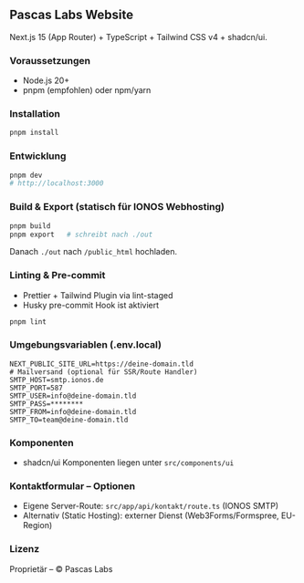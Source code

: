 ## Pascas Labs Website

Next.js 15 (App Router) + TypeScript + Tailwind CSS v4 + shadcn/ui.

### Voraussetzungen

- Node.js 20+
- pnpm (empfohlen) oder npm/yarn

### Installation

```bash
pnpm install
```

### Entwicklung

```bash
pnpm dev
# http://localhost:3000
```

### Build & Export (statisch für IONOS Webhosting)

```bash
pnpm build
pnpm export   # schreibt nach ./out
```

Danach `./out` nach `/public_html` hochladen.

### Linting & Pre-commit

- Prettier + Tailwind Plugin via lint-staged
- Husky pre-commit Hook ist aktiviert

```bash
pnpm lint
```

### Umgebungsvariablen (.env.local)

```
NEXT_PUBLIC_SITE_URL=https://deine-domain.tld
# Mailversand (optional für SSR/Route Handler)
SMTP_HOST=smtp.ionos.de
SMTP_PORT=587
SMTP_USER=info@deine-domain.tld
SMTP_PASS=********
SMTP_FROM=info@deine-domain.tld
SMTP_TO=team@deine-domain.tld
```

### Komponenten

- shadcn/ui Komponenten liegen unter `src/components/ui`

### Kontaktformular – Optionen

- Eigene Server-Route: `src/app/api/kontakt/route.ts` (IONOS SMTP)
- Alternativ (Static Hosting): externer Dienst (Web3Forms/Formspree, EU-Region)

### Lizenz

Proprietär – © Pascas Labs

